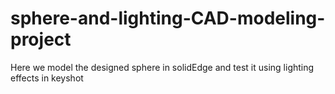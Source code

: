 # sphere-and-lighting-CAD-modeling-project
Here we model the designed sphere in solidEdge and test it using lighting effects in keyshot
